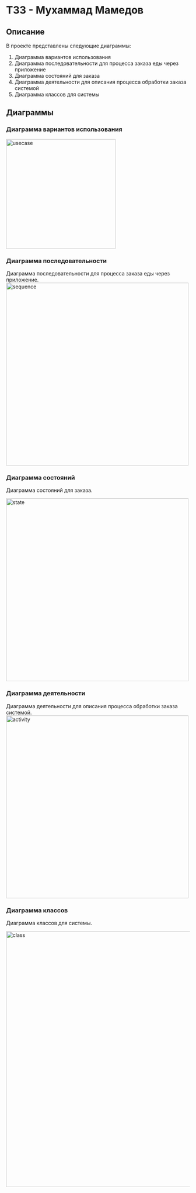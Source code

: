 # ТЗ3 - Мухаммад Мамедов

## Описание
В проекте представлены следующие диаграммы:
1. Диаграмма вариантов использования
2. Диаграмма последовательности для процесса заказа еды через приложение
3. Диаграмма состояний для заказа
4. Диаграмма деятельности для описания процесса обработки заказа системой
5. Диаграмма классов для системы

## Диаграммы

### Диаграмма вариантов использования

<img src="/images/use_case.jpg" alt="usecase" width="300">

### Диаграмма последовательности
Диаграмма последовательности для процесса заказа еды через приложение.
<img src="/images/sequence.jpg" alt="sequence" width="500">

### Диаграмма состояний

Диаграмма состояний для заказа.

<img src="/images/state.jpg" alt="state" width="500">

### Диаграмма деятельности
Диаграмма деятельности для описания процесса обработки заказа системой.
<img src="/images/activity.jpg" alt="activity" width="500">

### Диаграмма классов

Диаграмма классов для системы.

<img src="/images/class.jpg" alt="class" width="700">



